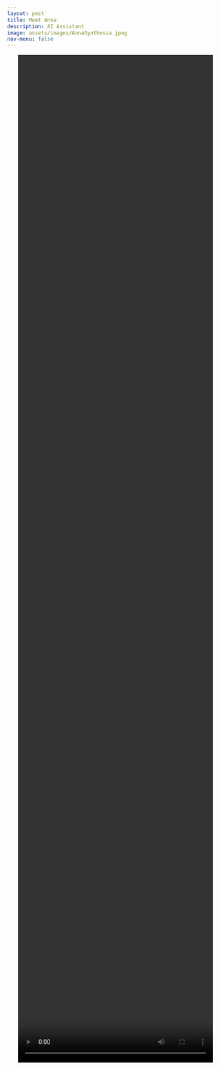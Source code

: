 ```yaml
---
layout: post
title: Meet Anna
description: AI Assistant
image: assets/images/AnnaSynthesia.jpeg
nav-menu: false
---
```


<!-- Main -->
<div id="main" class="alt">
  <p align="center">
    <video width="90%" height="60%" controls>
      <source type="video/mp4" src="assets/videos/introduction.mp4">
    </video>
  </p>
</div>
